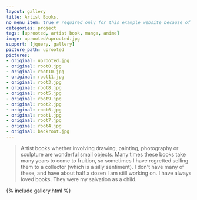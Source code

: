 ```yaml
---
layout: gallery
title: Artist Books.
no_menu_item: true # required only for this example website because of menu construction
categories: project
tags: [uprooted, artist book, manga, anime]
image: uprooted/uprooted.jpg
support: [jquery, gallery]
picture_path: uprooted
pictures:
- original: uprooted.jpg
- original: root0.jpg
- original: root10.jpg
- original: root11.jpg
- original: root3.jpg
- original: root8.jpg
- original: root5.jpg
- original: root9.jpg
- original: root2.jpg
- original: root6.jpg
- original: root1.jpg
- original: root7.jpg
- original: root4.jpg
- original: backroot.jpg
---
```

>Artist books whether involving drawing, painting, photography or sculpture are wonderful small objects.
Many times these books take many years to come to fruition, so sometimes I have regretted selling them to a collector (which is a silly 
sentiment).
I don't have many of these, and have about half a dozen I am still working on.
I have always loved books. They were my salvation as a child.


{% include gallery.html %}
